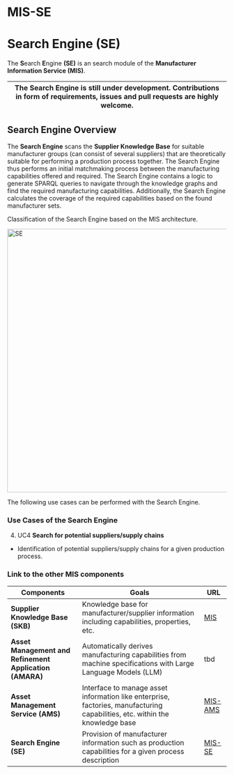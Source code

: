 # MIS-SE

# Search Engine (SE)

The **S**earch **E**ngine **(SE)** is an search module of the **Manufacturer Information Service (MIS)**.

| The Search Engine is still under development. Contributions in form of requirements, issues and pull requests are highly welcome. |
|-----------------------------|

## Search Engine Overview

The **Search Engine** scans the **Supplier Knowledge Base** for suitable manufacturer groups (can consist of several suppliers) that are theoretically suitable for performing a production process together.
The Search Engine thus performs an initial matchmaking process between the manufacturing capabilities offered and required. The Search Engine contains a logic to generate SPARQL queries to navigate through the knowledge graphs and find the required manufacturing capabilities. Additionally, the Search Engine calculates the coverage of the required capabilities based on the found manufacturer sets.

Classification of the Search Engine based on the MIS architecture.

<img width="605" alt="SE" src="https://github.com/user-attachments/assets/d12cada7-2d9b-4231-8550-59c645a54dbf">

The following use cases can be performed with the Search Engine.

###  Use Cases of the Search Engine
4. UC4 **Search for potential suppliers/supply chains**
- Identification of potential suppliers/supply chains for a given production process.

### Link to the other MIS components

| Components    | Goals         | URL           |
| ------------- | ------------- | ------------- |
| **Supplier Knowledge Base (SKB)** | Knowledge base for manufacturer/supplier information including capabilities, properties, etc. | [MIS](https://github.com/FraunhoferIOSB/MIS)  |
| **Asset Management and Refinement Application (AMARA)**  | Automatically derives manufacturing capabilities from machine specifications with Large Language Models (LLM)  | tbd  |
| **Asset Management Service (AMS)**  | Interface to manage asset information like enterprise, factories, manufacturing capabilities, etc. within the knowledge base |[MIS-AMS](https://github.com/FraunhoferIOSB/MIS-AMS)  |
| **Search Engine (SE)**  | Provision of manufacturer information such as production capabilities for a given process description  | [MIS-SE](https://github.com/FraunhoferIOSB/MIS-SE)  |
